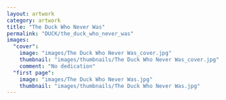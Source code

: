 ```yaml
---
layout: artwork
category: artwork
title: "The Duck Who Never Was"
permalink: "DUCK/the_duck_who_never_was"
images:
  "cover":
    image: "images/The Duck Who Never Was_cover.jpg"
    thumbnail: "images/thumbnails/The Duck Who Never Was_cover.jpg"
    comment: "No dedication"
  "first page":
    image: "images/The Duck Who Never Was.jpg"
    thumbnail: "images/thumbnails/The Duck Who Never Was.jpg"
---
```

